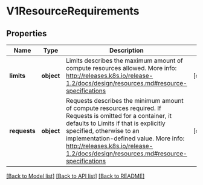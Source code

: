 # V1ResourceRequirements

## Properties
Name | Type | Description | Notes
------------ | ------------- | ------------- | -------------
**limits** | **object** | Limits describes the maximum amount of compute resources allowed. More info: http://releases.k8s.io/release-1.2/docs/design/resources.md#resource-specifications | [optional] 
**requests** | **object** | Requests describes the minimum amount of compute resources required. If Requests is omitted for a container, it defaults to Limits if that is explicitly specified, otherwise to an implementation-defined value. More info: http://releases.k8s.io/release-1.2/docs/design/resources.md#resource-specifications | [optional] 

[[Back to Model list]](../README.md#documentation-for-models) [[Back to API list]](../README.md#documentation-for-api-endpoints) [[Back to README]](../README.md)


